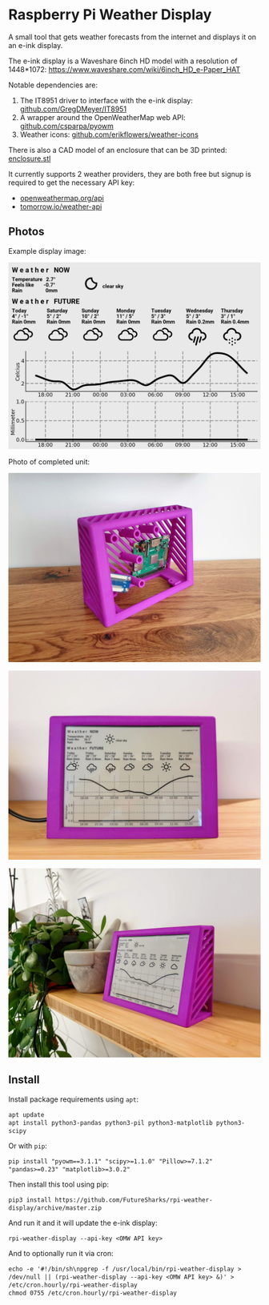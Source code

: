 # Raspberry Pi Weather Display

A small tool that gets weather forecasts from the internet and displays it on an e-ink display.

The e-ink display is a Waveshare 6inch HD model with a resolution of 1448*1072: https://www.waveshare.com/wiki/6inch_HD_e-Paper_HAT

Notable dependencies are:

1. The IT8951 driver to interface with the e-ink display: [github.com/GregDMeyer/IT8951](https://github.com/GregDMeyer/IT8951)
2. A wrapper around the OpenWeatherMap web API: [github.com/csparpa/pyowm](https://github.com/csparpa/pyowm)
3. Weather icons: [github.com/erikflowers/weather-icons](https://github.com/erikflowers/weather-icons)

There is also a CAD model of an enclosure that can be 3D printed: [enclosure.stl](enclosure.stl)

It currently supports 2 weather providers, they are both free but signup is required to get the necessary API key:

- [openweathermap.org/api](https://openweathermap.org/api)
- [tomorrow.io/weather-api](https://www.tomorrow.io/weather-api/)

## Photos

Example display image:

<img src="https://raw.githubusercontent.com/FutureSharks/rpi-weather-display/master/img/display-example.png" width="800">

Photo of completed unit:

![complete](img/completed-1.jpg)

![complete](img/completed-2.jpg)

![complete](img/completed-3.jpg)

## Install

Install package requirements using `apt`:

```console
apt update
apt install python3-pandas python3-pil python3-matplotlib python3-scipy
```

Or with `pip`:

```
pip install "pyowm==3.1.1" "scipy>=1.1.0" "Pillow>=7.1.2" "pandas>=0.23" "matplotlib>=3.0.2"
```

Then install this tool using pip:

```console
pip3 install https://github.com/FutureSharks/rpi-weather-display/archive/master.zip
```

And run it and it will update the e-ink display:

```console
rpi-weather-display --api-key <OMW API key>
```

And to optionally run it via cron:

```console
echo -e '#!/bin/sh\npgrep -f /usr/local/bin/rpi-weather-display > /dev/null || (rpi-weather-display --api-key <OMW API key> &)' > /etc/cron.hourly/rpi-weather-display
chmod 0755 /etc/cron.hourly/rpi-weather-display
```
